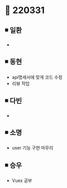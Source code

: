 # 📌 220331

## ◾ 일환

- 



## ◾ 동현

- api명세서에 맞게 코드 수정
- 리뷰 작업


## ◾ 다빈

- 




## ◾ 소명

- user 기능 구현 마무리



## ◾ 승우

- Vuex 공부
